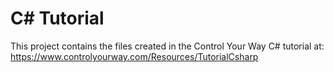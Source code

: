 # C# Tutorial

This project contains the files created in the Control Your Way C# tutorial at:
https://www.controlyourway.com/Resources/TutorialCsharp